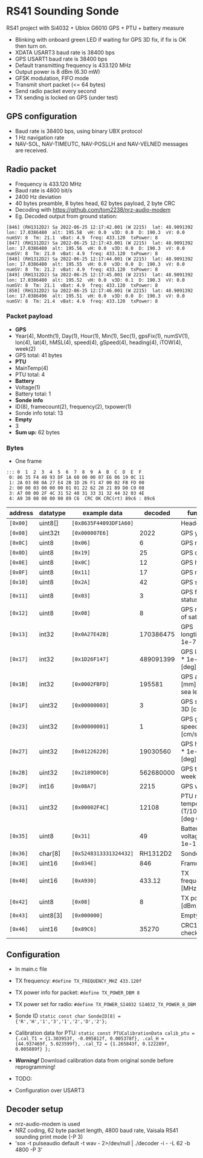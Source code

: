 # RS41 Sounding Sonde

RS41 project with Si4032 + Ublox G6010 GPS + PTU + battery measure
* Blinking with onboard green LED if waiting for GPS 3D fix, if fix is OK then turn on.
* XDATA USART3 baud rate is 38400 bps
* GPS USART1 baud rate is 38400 bps
* Default transmitting frequency is 433.120 MHz
* Output power is 8 dBm (6.30 mW)
* GFSK modulation, FIFO mode
* Transmit short packet (<= 64 bytes)
* Send radio packet every second
* TX sending is locked on GPS (under test)

## GPS configuration
* Baud rate is 38400 bps, using binary UBX protocol
* 1 Hz navigation rate
* NAV-SOL, NAV-TIMEUTC, NAV-POSLLH and NAV-VELNED messages are received.

## Radio packet
* Frequency is 433.120 MHz
* Baud rate is 4800 bit/s
* 2400 Hz deviation
* 40 bytes preamble, 8 bytes head, 62 bytes payload, 2 byte CRC
* Decoding with https://github.com/tom2238/nrz-audio-modem
* Eg. Decoded output from ground station:
```
[846] (RH1312D2) Sa 2022-06-25 12:17:42.001 (W 2215)  lat: 48.9091392  lon: 17.0386480  alt: 195.58  vH: 0.0  v3D: 0.0  D: 190.3  vV: 0.0  numSV: 8  Tm: 21.1  vBat: 4.9  freq: 433.120  txPower: 8
[847] (RH1312D2) Sa 2022-06-25 12:17:43.001 (W 2215)  lat: 48.9091392  lon: 17.0386480  alt: 195.56  vH: 0.0  v3D: 0.0  D: 190.3  vV: 0.0  numSV: 8  Tm: 21.0  vBat: 4.9  freq: 433.120  txPower: 8
[848] (RH1312D2) Sa 2022-06-25 12:17:44.001 (W 2215)  lat: 48.9091392  lon: 17.0386480  alt: 195.55  vH: 0.0  v3D: 0.0  D: 190.3  vV: 0.0  numSV: 8  Tm: 21.2  vBat: 4.9  freq: 433.120  txPower: 8
[849] (RH1312D2) Sa 2022-06-25 12:17:45.001 (W 2215)  lat: 48.9091392  lon: 17.0386480  alt: 195.52  vH: 0.0  v3D: 0.1  D: 190.3  vV: 0.0  numSV: 8  Tm: 21.1  vBat: 4.9  freq: 433.120  txPower: 8
[850] (RH1312D2) Sa 2022-06-25 12:17:46.001 (W 2215)  lat: 48.9091392  lon: 17.0386496  alt: 195.51  vH: 0.0  v3D: 0.0  D: 190.3  vV: 0.0  numSV: 8  Tm: 21.4  vBat: 4.9  freq: 433.120  txPower: 8
```

### Packet payload
* **GPS** 
* Year(4), Month(1), Day(1), Hour(1), Min(1), Sec(1), gpsFix(1), numSV(1), lon(4), lat(4), hMSL(4), speed(4), gSpeed(4), heading(4), iTOW(4), week(2)
* GPS total: 41 bytes
* **PTU**
* MainTemp(4)
* PTU total: 4
* **Battery**
* Voltage(1)
* Battery total: 1
* **Sonde info**
* ID(8), framecount(2), frequency(2), txpower(1)
* Sonde info total: 13
* **Empty**
* 3
* **Sum up:** 62 bytes

### Bytes
* One frame
```
::: 0  1  2  3  4  5  6  7  8  9  A  B  C  D  E  F
 0: 86 35 F4 40 93 DF 1A 60 00 00 07 E6 06 19 0C 11 
 1: 2A 03 08 0A 27 E4 2B 1D 26 F1 47 00 02 FB FD 00 
 2: 00 00 03 00 00 00 01 01 22 62 20 21 89 D0 C0 08 
 3: A7 00 00 2F 4C 31 52 48 31 33 31 32 44 32 03 4E 
 4: A9 30 08 00 00 00 89 C6  CRC OK CRC(rt) 89c6 : 89c6
```

| address  | datatype | example data | decoded | function |
| --- | --- | --- | --- | --- |
| `[0x00] `| uint8[] | `[0x8635F44093DF1A60]` | | Header |
| `[0x08]` | uint32t | `[0x000007E6]` | 2022 | GPS year |
| `[0x0C]` | uint8 | `[0x06]` | 6 | GPS month |
| `[0x0D]` | uint8 | `[0x19]` | 25 | GPS day |
| `[0x0E]` | uint8 | `[0x0C]` | 12 | GPS hour |
| `[0x0F]` | uint8 | `[0x11]` | 17 | GPS minute |
| `[0x10]` | uint8 | `[0x2A]` | 42 | GPS second |
| `[0x11]` | uint8 | `[0x03]` | 3 | GPS fix status |
| `[0x12]` | uint8 | `[0x08]` | 8 | GPS number of satellites |
| `[0x13]` | int32 | `[0x0A27E42B]` | 170386475 | GPS longtitude * 1e-7 [deg] |
| `[0x17]` | int32 | `[0x1D26F147]` | 489091399 | GPS latitude * 1e-7 [deg] |
| `[0x1B]` | int32 | `[0x0002FBFD]` | 195581 | GPS altitude [mm] above sea level |
| `[0x1F]` | uint32 | `[0x00000003]` | 3 | GPS speed 3D [cm/s] |
| `[0x23]` | uint32 | `[0x00000001]` | 1 | GPS ground speed [cm/s] |
| `[0x27]` | uint32 | `[0x01226220]` | 19030560 | GPS heading * 1e-5 [deg] |
| `[0x2B]` | uint32 | `[0x2189D0C0]` | 562680000 | GPS time of week [ms] |
| `[0x2F]` | int16 | `[0x08A7]` | 2215 | GPS week |
| `[0x31]` | uint32 | `[0x00002F4C]` | 12108 | PTU main temperature (T/100)-100 [deg C] |
| `[0x35]` | uint8 | `[0x31]` | 49 | Battery voltage * 1e-1 [V] |
| `[0x36]` | char[8] | `[0x5248313331324432]` | RH1312D2 | Sonde ID |
| `[0x3E]` | uint16 | `[0x034E]` | 846 | Frame count |
| `[0x40]` | uint16 | `[0xA930]` | 433.12 | TX frequency [MHz] |
| `[0x42]` | uint8 | `[0x08]` | 8 | TX power [dBm] |
| `[0x43]` | uint8[3] | `[0x000000]` |   | Empty |
| `[0x46]` | uint16 | `[0x89C6]` |  35270 | CRC16 checksum |

## Configuration
* In main.c file
* TX frequency: `#define TX_FREQUENCY_MHZ 433.120f`
* TX power info for packet: `#define TX_POWER_DBM 8`
* TX power set for radio: `#define TX_POWER_SI4032 SI4032_TX_POWER_8_DBM`
* Sonde ID `static const char SondeID[8] = {'R','H','1','3','1','2','D','2'};`
* Calibration data for PTU: `static const PTUCalibrationData calib_ptu = {.cal_T1 = {1.303953f, -0.095812f, 0.005378f}, .cal_H = {44.937469f, 5.023599f}, .cal_T2 = {1.265843f, 0.122289f, 0.005889f} };
`
* ***Warning!*** Download calibration data from original sonde before reprogramming!

* TODO:
* Configuration over USART3

## Decoder setup
* nrz-audio-modem is used
* NRZ coding, 62 byte packet length, 4800 baud rate, Vaisala RS41 sounding print mode (-P 3)
* 'sox -t pulseaudio default -t wav - 2>/dev/null | ./decoder -i - -L 62 -b 4800 -P 3'

